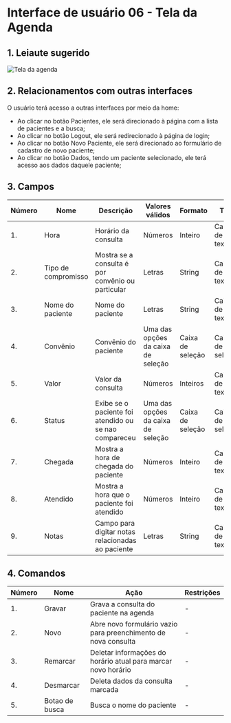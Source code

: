 # Interface de usuário 06 - Tela da Agenda

## 1. Leiaute sugerido
![Tela da agenda](https://user-images.githubusercontent.com/69217117/114107088-a5e25a00-98a6-11eb-9754-ff0a57ce563d.jpg)

## 2. Relacionamentos com outras interfaces
O usuário terá acesso a outras interfaces por meio da home:
- Ao clicar no botão Pacientes, ele será direcionado à página com a lista de pacientes e a busca;
- Ao clicar no botão Logout, ele será redirecionado à página de login;
- Ao clicar no botão Novo Paciente, ele será direcionado ao formulário de cadastro de novo paciente;
- Ao clicar no botão Dados, tendo um paciente selecionado, ele terá acesso aos dados daquele paciente;


## 3. Campos

| **Número** | **Nome** | **Descrição** | **Valores válidos** | **Formato** | **Tipo** | **Restrições** |
| --- | --- | --- | --- | --- | --- | --- |
|1. | Hora | Horário da consulta | Números |Inteiro |Caixa de texto | Não pode ser vazio |
|2. |Tipo de compromisso | Mostra se a consulta é por convênio ou particular | Letras | String | Caixa de texto |Não pode ser vazio  |
|3. |Nome do paciente |Nome do paciente | Letras |String |Caixa de texto |Não pode ser vazio |
|4. |Convênio |Convênio do paciente |Uma das opções da caixa de seleção |Caixa de seleção |Caixa de seleção |Alguma opção deve ser selecionada |
|5. |Valor| Valor da consulta| Números | Inteiros| Caixa de texto|Não permite letras|
|6. |Status |Exibe se o paciente foi atendido ou se nao compareceu |Uma das opções da caixa de seleção |Caixa de seleção | Caixa de seleção |Alguma opção deve ser selecionada |
|7. |Chegada |Mostra a hora de chegada do paciente |Números |Inteiro | Caixa de texto |Não pode ser vazio |
|8. |Atendido |Mostra a hora que o paciente foi atendido |Números |Inteiro | Caixa de texto|Não pode ser vazio |
|9. |Notas |Campo para digitar notas relacionadas ao paciente |Letras |String |Caixa de texto | - |

## 4. Comandos

| **Número** | **Nome** | **Ação** | **Restrições** |
| --- | --- | --- | --- |
|1. |Gravar | Grava a consulta do paciente na agenda | - |
|2. |Novo | Abre novo formulário vazio para preenchimento de nova consulta | - |
|3. |Remarcar | Deletar informações do horário atual para marcar novo horário | - |
|4. |Desmarcar| Deleta dados da consulta marcada | - |
|5. |Botao de busca| Busca o nome do paciente| - |



